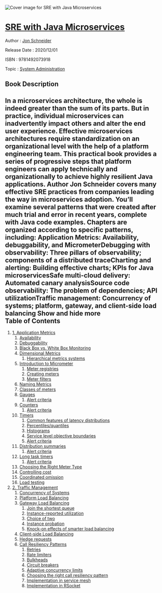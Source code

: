 ![Cover image for SRE with Java Microservices](https://imgdetail.ebookreading.net/cover/cover/20200215/EB9781492073918.jpg)

[SRE with Java Microservices](https://ebookreading.net/view/book/SRE+with+Java+Microservices-EB9781492073918_1.html "SRE with Java Microservices")
====================================================================================================================

Author : [Jon Schneider](https://ebookreading.net/search/author/Jon+Schneider)

Release Date : 2020/12/01

ISBN : 9781492073918

Topic : [System Administration](https://ebookreading.net/search/category/system-administration)

Book Description
-----------------

 In a microservices architecture, the whole is indeed greater than the sum of its parts. But in practice, individual microservices can inadvertently impact others and alter the end user experience. Effective microservices architectures require standardization on an organizational level with the help of a platform engineering team.
This practical book provides a series of progressive steps that platform engineers can apply technically and organizationally to achieve highly resilient Java applications. Author Jon Schneider covers many effective SRE practices from companies leading the way in microservices adoption. You’ll examine several patterns that were created after much trial and error in recent years, complete with Java code examples.
Chapters are organized according to specific patterns, including:
Application Metrics: Availability, debuggability, and MicrometerDebugging with observability: Three pillars of observability; components of a distributed traceCharting and alerting: Building effective charts; KPIs for Java microservicesSafe multi-cloud delivery: Automated canary analysisSource code observability: The problem of dependencies; API utilizationTraffic management: Concurrency of systems; platform, gateway, and client-side load balancing        Show and hide more                
Table of Contents
-----------------

1. [1. Application Metrics](https://ebookreading.net/view/book/SRE+with+Java+Microservices-EB9781492073918_4.html#ch2_app_monitoring)
    1. [Availability](https://ebookreading.net/view/book/SRE+with+Java+Microservices-EB9781492073918_4.html#idm45878249623768)
    1. [Debuggability](https://ebookreading.net/view/book/SRE+with+Java+Microservices-EB9781492073918_4.html#idm45878248929480)
    1. [Black Box vs. White Box Monitoring](https://ebookreading.net/view/book/SRE+with+Java+Microservices-EB9781492073918_4.html#blackbox_whitebox)
    1. [Dimensional Metrics](https://ebookreading.net/view/book/SRE+with+Java+Microservices-EB9781492073918_4.html#dimensional_metrics)
        1. [Hierarchical metrics systems](https://ebookreading.net/view/book/SRE+with+Java+Microservices-EB9781492073918_4.html#hierarchical_metric)
    1. [Introduction to Micrometer](https://ebookreading.net/view/book/SRE+with+Java+Microservices-EB9781492073918_4.html#intro_to_micrometer)
        1. [Meter registries](https://ebookreading.net/view/book/SRE+with+Java+Microservices-EB9781492073918_4.html#idm45878249547608)
        1. [Creating meters](https://ebookreading.net/view/book/SRE+with+Java+Microservices-EB9781492073918_4.html#idm45878249536216)
        1. [Meter filters](https://ebookreading.net/view/book/SRE+with+Java+Microservices-EB9781492073918_4.html#idm45878248393192)
    1. [Naming Metrics](https://ebookreading.net/view/book/SRE+with+Java+Microservices-EB9781492073918_4.html#naming_metrics)
    1. [Classes of meters](https://ebookreading.net/view/book/SRE+with+Java+Microservices-EB9781492073918_4.html#idm45878247892760)
    1. [Gauges](https://ebookreading.net/view/book/SRE+with+Java+Microservices-EB9781492073918_4.html#idm45878247804552)
        1. [Alert criteria](https://ebookreading.net/view/book/SRE+with+Java+Microservices-EB9781492073918_4.html#idm45878247740488)
    1. [Counters](https://ebookreading.net/view/book/SRE+with+Java+Microservices-EB9781492073918_4.html#idm45878247803608)
        1. [Alert criteria](https://ebookreading.net/view/book/SRE+with+Java+Microservices-EB9781492073918_4.html#idm45878247711176)
    1. [Timers](https://ebookreading.net/view/book/SRE+with+Java+Microservices-EB9781492073918_4.html#timers)
        1. [Common features of latency distributions](https://ebookreading.net/view/book/SRE+with+Java+Microservices-EB9781492073918_4.html#idm45878247250040)
        1. [Percentiles/quantiles](https://ebookreading.net/view/book/SRE+with+Java+Microservices-EB9781492073918_4.html#percentiles_quantil)
        1. [Histograms](https://ebookreading.net/view/book/SRE+with+Java+Microservices-EB9781492073918_4.html#histograms)
        1. [Service level objective boundaries](https://ebookreading.net/view/book/SRE+with+Java+Microservices-EB9781492073918_4.html#slo_boundaries)
        1. [Alert criteria](https://ebookreading.net/view/book/SRE+with+Java+Microservices-EB9781492073918_4.html#idm45878247114168)
    1. [Distribution summaries](https://ebookreading.net/view/book/SRE+with+Java+Microservices-EB9781492073918_4.html#idm45878247695048)
        1. [Alert criteria](https://ebookreading.net/view/book/SRE+with+Java+Microservices-EB9781492073918_4.html#idm45878247062216)
    1. [Long task timers](https://ebookreading.net/view/book/SRE+with+Java+Microservices-EB9781492073918_4.html#idm45878247057016)
        1. [Alert criteria](https://ebookreading.net/view/book/SRE+with+Java+Microservices-EB9781492073918_4.html#idm45878247011400)
    1. [Choosing the Right Meter Type](https://ebookreading.net/view/book/SRE+with+Java+Microservices-EB9781492073918_4.html#choosing_meter_type)
    1. [Controlling cost](https://ebookreading.net/view/book/SRE+with+Java+Microservices-EB9781492073918_4.html#idm45878246992056)
    1. [Coordinated omission](https://ebookreading.net/view/book/SRE+with+Java+Microservices-EB9781492073918_4.html#coordinated_omissio)
    1. [Load testing](https://ebookreading.net/view/book/SRE+with+Java+Microservices-EB9781492073918_4.html#load_testing)
1. [2. Traffic Management](https://ebookreading.net/view/book/SRE+with+Java+Microservices-EB9781492073918_5.html#ch_traffic_manageme)
    1. [Concurrency of Systems](https://ebookreading.net/view/book/SRE+with+Java+Microservices-EB9781492073918_5.html#idm45878246904264)
    1. [Platform Load Balancing](https://ebookreading.net/view/book/SRE+with+Java+Microservices-EB9781492073918_5.html#idm45878246900392)
    1. [Gateway Load Balancing](https://ebookreading.net/view/book/SRE+with+Java+Microservices-EB9781492073918_5.html#idm45878246896648)
        1. [Join the shortest queue](https://ebookreading.net/view/book/SRE+with+Java+Microservices-EB9781492073918_5.html#idm45878246876952)
        1. [Instance-reported utilization](https://ebookreading.net/view/book/SRE+with+Java+Microservices-EB9781492073918_5.html#idm45878246864008)
        1. [Choice of two](https://ebookreading.net/view/book/SRE+with+Java+Microservices-EB9781492073918_5.html#idm45878246863384)
        1. [Instance probation](https://ebookreading.net/view/book/SRE+with+Java+Microservices-EB9781492073918_5.html#idm45878246809032)
        1. [Knock-on effects of smarter load balancing](https://ebookreading.net/view/book/SRE+with+Java+Microservices-EB9781492073918_5.html#idm45878246806200)
    1. [Client-side Load Balancing](https://ebookreading.net/view/book/SRE+with+Java+Microservices-EB9781492073918_5.html#idm45878246896024)
    1. [Hedge requests](https://ebookreading.net/view/book/SRE+with+Java+Microservices-EB9781492073918_5.html#hedge_requests)
    1. [Call Resiliency Patterns](https://ebookreading.net/view/book/SRE+with+Java+Microservices-EB9781492073918_5.html#idm45878246770312)
        1. [Retries](https://ebookreading.net/view/book/SRE+with+Java+Microservices-EB9781492073918_5.html#idm45878246764840)
        1. [Rate limiters](https://ebookreading.net/view/book/SRE+with+Java+Microservices-EB9781492073918_5.html#idm45878246750280)
        1. [Bulkheads](https://ebookreading.net/view/book/SRE+with+Java+Microservices-EB9781492073918_5.html#idm45878246749656)
        1. [Circuit breakers](https://ebookreading.net/view/book/SRE+with+Java+Microservices-EB9781492073918_5.html#idm45878246709384)
        1. [Adaptive concurrency limits](https://ebookreading.net/view/book/SRE+with+Java+Microservices-EB9781492073918_5.html#adaptive_concurrenc)
        1. [Choosing the right call resiliency pattern](https://ebookreading.net/view/book/SRE+with+Java+Microservices-EB9781492073918_5.html#idm45878246626984)
        1. [Implementation in service mesh](https://ebookreading.net/view/book/SRE+with+Java+Microservices-EB9781492073918_5.html#idm45878246608856)
        1. [Implementation in RSocket](https://ebookreading.net/view/book/SRE+with+Java+Microservices-EB9781492073918_5.html#idm45878246608296)
